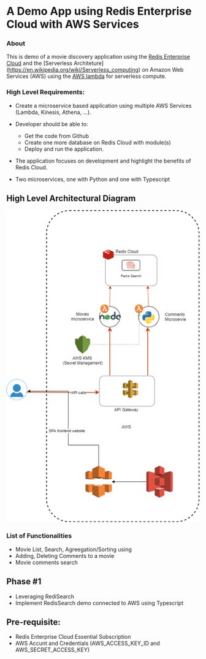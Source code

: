 # A Demo App using Redis Enterprise Cloud with AWS Services


### About
This is demo of a movie discovery application using the [Redis Enterprise Cloud](https://redislabs.com/) and the [Serverless Architeture] (https://en.wikipedia.org/wiki/Serverless_computing) on Amazon Web Services (AWS) using the [AWS lambda](https://aws.amazon.com/lambda/) for serverless compute.


### High Level Requirements:

- Create a microservice based application using multiple AWS Services (Lambda, Kinesis, Athena, ...).
- Developer should be able to:
   - Get the code from Github
   - Create one more database on Redis Cloud with module(s)
   - Deploy and run the application.

- The application focuses on development and highlight the benefits of Redis Cloud.
- Two microservices, one with Python and one with Typescript

## High Level Architectural Diagram

![My Image](./images/high-level-architectural-diagram.png)

### List of Functionalities

- Movie List, Search, Agreegation/Sorting using 
- Adding, Deleting Comments to a movie
- Movie comments search

## Phase #1
- Leveraging RediSearch
- Implement RedisSearch demo connected to AWS using Typescript 

<tbd>

## Pre-requisite:

- Redis Enterprise Cloud Essential Subscription
- AWS Accunt and Credentials (AWS_ACCESS_KEY_ID and AWS_SECRET_ACCESS_KEY)
